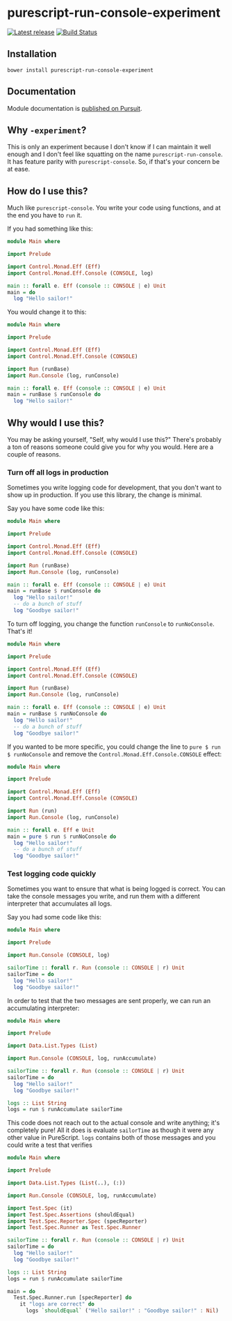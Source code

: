 # purescript-run-console-experiment


[![Latest release](http://img.shields.io/bower/v/purescript-run-console-experiment.svg)](https://github.com/joneshf/purescript-run-console-experiment/releases)
[![Build Status](https://travis-ci.org/joneshf/purescript-run-console-experiment.svg?branch=master)](https://travis-ci.org/joneshf/purescript-run-console-experiment)

## Installation

```
bower install purescript-run-console-experiment
```

## Documentation

Module documentation is [published on Pursuit](http://pursuit.purescript.org/packages/purescript-run-console-experiment).

## Why `-experiment`?

This is only an experiment because I don't know if I can maintain it well enough and I don't feel like squatting on the name `purescript-run-console`.
It has feature parity with `purescript-console`.
So, if that's your concern be at ease.

## How do I use this?

Much like `purescript-console`.
You write your code using functions, and at the end you have to `run` it.

If you had something like this:

```PureScript
module Main where

import Prelude

import Control.Monad.Eff (Eff)
import Control.Monad.Eff.Console (CONSOLE, log)

main :: forall e. Eff (console :: CONSOLE | e) Unit
main = do
  log "Hello sailor!"
```

You would change it to this:

```PureScript
module Main where

import Prelude

import Control.Monad.Eff (Eff)
import Control.Monad.Eff.Console (CONSOLE)

import Run (runBase)
import Run.Console (log, runConsole)

main :: forall e. Eff (console :: CONSOLE | e) Unit
main = runBase $ runConsole do
  log "Hello sailor!"
```

## Why would I use this?

You may be asking yourself, "Self, why would I use this?"
There's probably a ton of reasons someone could give you for why you would.
Here are a couple of reasons.

### Turn off all logs in production

Sometimes you write logging code for development, that you don't want to show up in production.
If you use this library, the change is minimal.

Say you have some code like this:

```PureScript
module Main where

import Prelude

import Control.Monad.Eff (Eff)
import Control.Monad.Eff.Console (CONSOLE)

import Run (runBase)
import Run.Console (log, runConsole)

main :: forall e. Eff (console :: CONSOLE | e) Unit
main = runBase $ runConsole do
  log "Hello sailor!"
  -- do a bunch of stuff
  log "Goodbye sailor!"
```

To turn off logging, you change the function `runConsole` to `runNoConsole`.
That's it!

```PureScript
module Main where

import Prelude

import Control.Monad.Eff (Eff)
import Control.Monad.Eff.Console (CONSOLE)

import Run (runBase)
import Run.Console (log, runConsole)

main :: forall e. Eff (console :: CONSOLE | e) Unit
main = runBase $ runNoConsole do
  log "Hello sailor!"
  -- do a bunch of stuff
  log "Goodbye sailor!"
```

If you wanted to be more specific,
you could change the line to `pure $ run $ runNoConsole` and remove the `Control.Monad.Eff.Console.CONSOLE` effect:

```PureScript
module Main where

import Prelude

import Control.Monad.Eff (Eff)
import Control.Monad.Eff.Console (CONSOLE)

import Run (run)
import Run.Console (log, runConsole)

main :: forall e. Eff e Unit
main = pure $ run $ runNoConsole do
  log "Hello sailor!"
  -- do a bunch of stuff
  log "Goodbye sailor!"
```

### Test logging code quickly

Sometimes you want to ensure that what is being logged is correct.
You can take the console messages you write, and run them with a different interpreter that accumulates all logs.

Say you had some code like this:

```PureScript
module Main where

import Prelude

import Run.Console (CONSOLE, log)

sailorTime :: forall r. Run (console :: CONSOLE | r) Unit
sailorTime = do
  log "Hello sailor!"
  log "Goodbye sailor!"
```

In order to test that the two messages are sent properly, we can run an accumulating interpreter:

```PureScript
module Main where

import Prelude

import Data.List.Types (List)

import Run.Console (CONSOLE, log, runAccumulate)

sailorTime :: forall r. Run (console :: CONSOLE | r) Unit
sailorTime = do
  log "Hello sailor!"
  log "Goodbye sailor!"

logs :: List String
logs = run $ runAccumulate sailorTime
```

This code does not reach out to the actual console and write anything; it's completely pure!
All it does is evaluate `sailorTime` as though it were any other value in PureScript.
`logs` contains both of those messages and you could write a test that verifies

```PureScript
module Main where

import Prelude

import Data.List.Types (List(..), (:))

import Run.Console (CONSOLE, log, runAccumulate)

import Test.Spec (it)
import Test.Spec.Assertions (shouldEqual)
import Test.Spec.Reporter.Spec (specReporter)
import Test.Spec.Runner as Test.Spec.Runner

sailorTime :: forall r. Run (console :: CONSOLE | r) Unit
sailorTime = do
  log "Hello sailor!"
  log "Goodbye sailor!"

logs :: List String
logs = run $ runAccumulate sailorTime

main = do
  Test.Spec.Runner.run [specReporter] do
    it "logs are correct" do
      logs `shouldEqual` ("Hello sailor!" : "Goodbye sailor!" : Nil)

```
